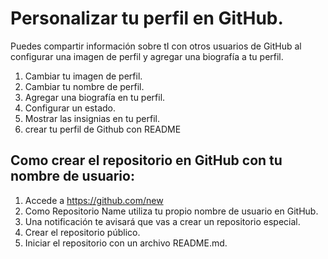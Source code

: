 # Personalizar tu perfil en GitHub.
Puedes compartir información sobre tI con otros usuarios de GitHub al configurar una imagen de perfil y agregar una biografía a tu perfil.

1. Cambiar tu imagen de perfil.
2. Cambiar tu nombre de perfil.
3. Agregar una biografía en tu perfil.
4. Configurar un estado.
5. Mostrar las insignias en tu perfil.
6. crear tu perfil de Github con README


## Como crear el repositorio en GitHub con tu nombre de usuario:
1. Accede a https://github.com/new
2. Como Repositorio Name utiliza tu propio nombre de usuario en GitHub.
3. Una notificación te avisará que vas a crear un repositorio especial.
4. Crear el repositorio público.
5. Iniciar el repositorio con un archivo README.md.
